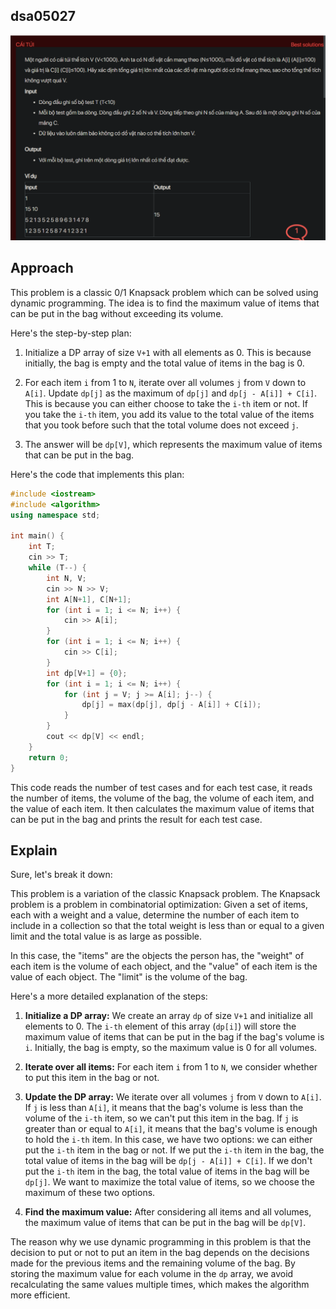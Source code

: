 ## dsa05027
![alt text](image.png)
## Approach
This problem is a classic 0/1 Knapsack problem which can be solved using dynamic programming. The idea is to find the maximum value of items that can be put in the bag without exceeding its volume.

Here's the step-by-step plan:

1. Initialize a DP array of size `V+1` with all elements as 0. This is because initially, the bag is empty and the total value of items in the bag is 0.

2. For each item `i` from 1 to `N`, iterate over all volumes `j` from `V` down to `A[i]`. Update `dp[j]` as the maximum of `dp[j]` and `dp[j - A[i]] + C[i]`. This is because you can either choose to take the `i-th` item or not. If you take the `i-th` item, you add its value to the total value of the items that you took before such that the total volume does not exceed `j`.

3. The answer will be `dp[V]`, which represents the maximum value of items that can be put in the bag.

Here's the code that implements this plan:

```cpp
#include <iostream>
#include <algorithm>
using namespace std;

int main() {
    int T;
    cin >> T;
    while (T--) {
        int N, V;
        cin >> N >> V;
        int A[N+1], C[N+1];
        for (int i = 1; i <= N; i++) {
            cin >> A[i];
        }
        for (int i = 1; i <= N; i++) {
            cin >> C[i];
        }
        int dp[V+1] = {0};
        for (int i = 1; i <= N; i++) {
            for (int j = V; j >= A[i]; j--) {
                dp[j] = max(dp[j], dp[j - A[i]] + C[i]);
            }
        }
        cout << dp[V] << endl;
    }
    return 0;
}
```

This code reads the number of test cases and for each test case, it reads the number of items, the volume of the bag, the volume of each item, and the value of each item. It then calculates the maximum value of items that can be put in the bag and prints the result for each test case.

## Explain
Sure, let's break it down:

This problem is a variation of the classic Knapsack problem. The Knapsack problem is a problem in combinatorial optimization: Given a set of items, each with a weight and a value, determine the number of each item to include in a collection so that the total weight is less than or equal to a given limit and the total value is as large as possible.

In this case, the "items" are the objects the person has, the "weight" of each item is the volume of each object, and the "value" of each item is the value of each object. The "limit" is the volume of the bag.

Here's a more detailed explanation of the steps:

1. **Initialize a DP array:** We create an array `dp` of size `V+1` and initialize all elements to 0. The `i-th` element of this array (`dp[i]`) will store the maximum value of items that can be put in the bag if the bag's volume is `i`. Initially, the bag is empty, so the maximum value is 0 for all volumes.

2. **Iterate over all items:** For each item `i` from 1 to `N`, we consider whether to put this item in the bag or not.

3. **Update the DP array:** We iterate over all volumes `j` from `V` down to `A[i]`. If `j` is less than `A[i]`, it means that the bag's volume is less than the volume of the `i-th` item, so we can't put this item in the bag. If `j` is greater than or equal to `A[i]`, it means that the bag's volume is enough to hold the `i-th` item. In this case, we have two options: we can either put the `i-th` item in the bag or not. If we put the `i-th` item in the bag, the total value of items in the bag will be `dp[j - A[i]] + C[i]`. If we don't put the `i-th` item in the bag, the total value of items in the bag will be `dp[j]`. We want to maximize the total value of items, so we choose the maximum of these two options.

4. **Find the maximum value:** After considering all items and all volumes, the maximum value of items that can be put in the bag will be `dp[V]`.

The reason why we use dynamic programming in this problem is that the decision to put or not to put an item in the bag depends on the decisions made for the previous items and the remaining volume of the bag. By storing the maximum value for each volume in the `dp` array, we avoid recalculating the same values multiple times, which makes the algorithm more efficient.